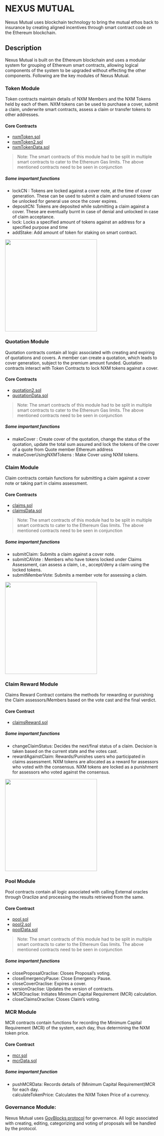 <h1><a id="NEXUS_MUTUAL_0"></a>NEXUS MUTUAL</h1>
<p>Nexus Mutual uses blockchain technology to bring the mutual ethos back to insurance by creating aligned incentives through smart contract code on the Ethereum blockchain.</p>
<h2><a id="Description_3"></a>Description</h2>
<p>Nexus Mutual is built on the Ethereum blockchain and uses a modular system for grouping of Ethereum smart contracts, allowing logical components of the system to be upgraded without effecting the other components. Following are the key modules of Nexus Mutual.</p>
<h3><a id="Token_Module_6"></a>Token Module</h3>
<p>Token contracts maintain details of NXM Members and the NXM Tokens held by each of them. NXM tokens can be used to purchase a cover, submit a claim, underwrite smart contracts,  assess a claim or transfer tokens to other addresses.</p>
<h4><a id="Core_Contracts_9"></a>Core Contracts</h4>
<ul>
<li><a href="https://github.com/somish/NexusMutual/blob/revise-token-module/contracts/nxmToken.sol">nxmToken.sol</a></li>
<li><a href="https://github.com/somish/NexusMutual/blob/revise-token-module/contracts/nxmToken2.sol">nxmToken2.sol</a></li>
<li><a href="https://github.com/somish/NexusMutual/blob/revise-token-module/contracts/nxmTokenData.sol">nxmTokenData.sol</a></li>
</ul>
<blockquote>
<p>Note: The smart contracts of this module had to be split in multiple smart contracts to cater to the Ethereum Gas limits. The above mentioned contracts need to be seen in conjunction</p>
</blockquote>
<h5><a id="Some_important_functions_21"></a>Some important functions</h5>
<ul>
<li>lockCN : Tokens are locked against a cover note, at the time of cover generation. These can be used to submit a claim and unused tokens can be unlocked for general use once the cover expires.</li>
<li>depositCN: Tokens are deposited while submitting a claim against a cover. These are eventually burnt in case of denial and unlocked in case of claim acceptance.</li>
<li>lock: Locks a specified amount of tokens against an address for a specified purpose and time</li>
<li>addStake: Add amount of token for staking on smart contract.</li>
</ul>
<img src="https://nexusmutual.io/img/readme/Token.png" style="height: 300px;"> 

<h3><a id="Quotation_Module_28"></a>Quotation Module</h3>
<p>Quotation contracts contain all logic associated with creating and expiring of quotations and covers. A member can create a quotation, which leads to cover generation, subject to the premium amount funded. Quotation contracts interact with Token Contracts to lock NXM tokens against a cover.</p>
<h4><a id="Core_Contracts_31"></a>Core Contracts</h4>
<ul>
<li><a href="https://github.com/somish/NexusMutual/blob/revise-token-module/contracts/quotation2.sol">quotation2.sol</a></li>
<li><a href="https://github.com/somish/NexusMutual/blob/revise-token-module/contracts/quotationData.sol">quotationData.sol</a></li>
</ul>
<blockquote>
<p>Note: The smart contracts of this module had to be split in multiple smart contracts to cater to the Ethereum Gas limits. The above mentioned contracts need to be seen in conjunction</p>
</blockquote>
<h5><a id="Some_important_functions_40"></a>Some important functions</h5>
<ul>
<li>makeCover : Create cover of the quotation, change the status of the quotation, update the total sum assured and lock the tokens of the cover of a quote from Quote member Ethereum address</li>
<li>makeCoverUsingNXMTokens : Make Cover using NXM tokens.</li>
</ul>
<h3><a id="Claim_Module_45"></a>Claim Module</h3>
<p>Claim contracts contain functions for submitting a claim against a cover note or taking part in claims assessment.</p>
<h4><a id="Core_Contracts_49"></a>Core Contracts</h4>
<ul>
<li><a href="https://github.com/somish/NexusMutual/blob/revise-token-module/contracts/claims.sol">claims.sol</a></li>
<li><a href="https://github.com/somish/NexusMutual/blob/revise-token-module/contracts/claimsData.sol">claimsData.sol</a></li>
</ul>
<blockquote>
<p>Note: The smart contracts of this module had to be split in multiple smart contracts to cater to the Ethereum Gas limits. The above mentioned contracts need to be seen in conjunction</p>
</blockquote>
<h5><a id="Some_important_functions_58"></a>Some important functions</h5>
<ul>
<li>submitClaim: Submits a claim against a cover note.</li>
<li>submitCAVote : Members who have tokens locked under Claims Assessment, can assess a claim, i.e., accept/deny a claim using the locked tokens.</li>
<li>submitMemberVote: Submits a member vote for assessing a claim.</li>
</ul>
<img src="https://nexusmutual.io/img/readme/Claim.png" style="height: 300px;">

<h3><a id="Claim_Reward_Module_64"></a>Claim Reward Module</h3>
<p>Claims Reward Contract contains the methods for rewarding or punishing the Claim assessors/Members based on the vote cast and the final verdict.</p>
<h4><a id="Core_Contract_67"></a>Core Contract</h4>
<ul>
<li><a href="https://github.com/somish/NexusMutual/blob/revise-token-module/contracts/claimsReward.sol">claimsReward.sol</a></li>
</ul>
<h5><a id="Some_important_functions_73"></a>Some important functions</h5>
<ul>
<li>changeClaimStatus: Decides the next/final status of a claim. Decision is taken based on the current state and the votes cast.</li>
<li>rewardAgainstClaim: Rewards/Punishes users who participated in claims assessment. NXM tokens are allocated as a reward for assessors who voted with the consensus. NXM tokens are locked as a punishment for assessors who voted against the consensus.</li>
</ul>
<img src="https://nexusmutual.io/img/readme/ClaimsReward.png" style="height: 300px;">

<h3><a id="Pool_Module_78"></a>Pool Module</h3>
<p>Pool contracts contain all logic associated with calling External oracles through Oraclize and processing the results retrieved from the same.</p>
<h4><a id="Core_Contract_81"></a>Core Contract</h4>
<ul>
<li><a href="https://github.com/somish/NexusMutual/blob/revise-token-module/contracts/pool.sol">pool.sol</a></li>
<li><a href="https://github.com/somish/NexusMutual/blob/revise-token-module/contracts/pool2.sol">pool2.sol</a></li>
<li><a href="https://github.com/somish/NexusMutual/blob/revise-token-module/contracts/poolData.sol">poolData.sol</a></li>
</ul>
<blockquote>
<p>Note: The smart contracts of this module had to be split in multiple smart contracts to cater to the Ethereum Gas limits. The above mentioned contracts need to be seen in conjunction</p>
</blockquote>
<h5><a id="Some_important_functions_92"></a>Some important functions</h5>
<ul>
<li>closeProposalOraclise: Closes Proposal’s voting.</li>
<li>closeEmergencyPause: Close Emergency Pause.</li>
<li>closeCoverOraclise: Expires a cover.</li>
<li>versionOraclise: Updates the version of contracts.</li>
<li>MCROraclise: Initiates Minimum Capital Requirement (MCR) calculation.</li>
<li>closeClaimsOraclise: Closes Claim’s voting.</li>
</ul>
<h3><a id="MCR_Module_101"></a>MCR Module</h3>
<p>MCR contracts contain functions for recording the Minimum Capital Requirement (MCR) of the system, each day, thus determining the NXM token price.</p>
<h4><a id="Core_Contract_104"></a>Core Contract</h4>
<ul>
<li><a href="https://github.com/somish/NexusMutual/blob/revise-token-module/contracts/mcr.sol">mcr.sol</a></li>
<li><a href="https://github.com/somish/NexusMutual/blob/revise-token-module/contracts/mcrData.sol">mcrData.sol</a></li>
</ul>
<h5><a id="Some_important_function_112"></a>Some important function</h5>
<ul>
<li>pushMCRData: Records details of (Minimum Capital Requirement)MCR for each day.<br>
calculateTokenPrice: Calculates the NXM Token Price of a currency.</li>
</ul>
<h3><a id="Governance_Module_117"></a>Governance Module:</h3>
<p>Nexus Mutual uses <a href="https://govblocks.io">GovBlocks protocol</a> for governance. All logic associated with creating, editing, categorizing and voting of proposals will be handled by the protocol.</p>
